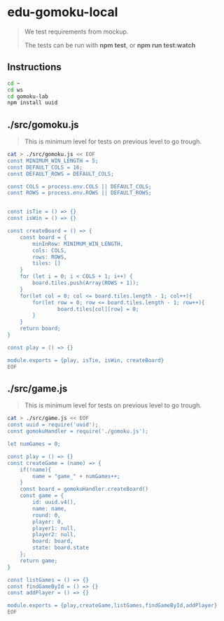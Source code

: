# edu-gomoku-local

> We test requirements from mockup.
>
> The tests can be run with **npm test**, or **npm run test:watch**

## Instructions 

```bash
cd ~
cd ws
cd gomoku-lab
npm install uuid
```

## ./src/gomoku.js

> This is minimum level for tests on previous level to go trough.

```bash
cat > ./src/gomoku.js << EOF
const MINIMUM_WIN_LENGTH = 5;
const DEFAULT_COLS = 16;
const DEFAULT_ROWS = DEFAULT_COLS;

const COLS = process.env.COLS || DEFAULT_COLS;
const ROWS = process.env.ROWS || DEFAULT_ROWS;


const isTie = () => {}
const isWin = () => {}

const createBoard = () => {
    const board = {
        minInRow: MINIMUM_WIN_LENGTH,
        cols: COLS,
        rows: ROWS,
        tiles: []
    }
    for (let i = 0; i < COLS + 1; i++) {
        board.tiles.push(Array(ROWS + 1));
    }
    for(let col = 0; col <= board.tiles.length - 1; col++){
        for(let row = 0; row <= board.tiles.length - 1; row++){
                board.tiles[col][row] = 0;
        }
    }
    return board;
}

const play = () => {}

module.exports = {play, isTie, isWin, createBoard}
EOF
```

## ./src/game.js

> This is minimum level for tests on previous level to go trough.

```bash
cat > ./src/game.js << EOF
const uuid = require('uuid');
const gomokuHandler = require('./gomoku.js');

let numGames = 0;

const play = () => {}
const createGame = (name) => {
    if(!name){
        name = "game_" + numGames++;
    }
    const board = gomokuHandler.createBoard()
    const game = {
        id: uuid.v4(),
        name: name,
        round: 0,
        player: 0,
        player1: null,
        player2: null,
        board: board,
        state: board.state
    };
    return game;
}

const listGames = () => {}
const findGameById = () => {}
const addPlayer = () => {}

module.exports = {play,createGame,listGames,findGameById,addPlayer}
EOF
```
